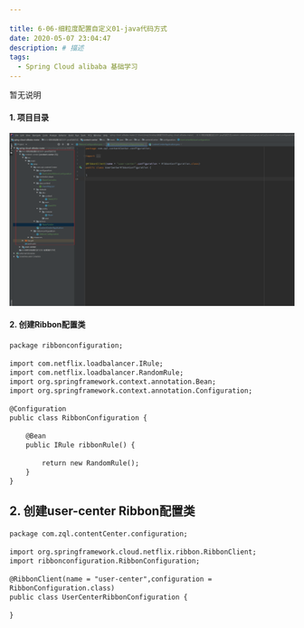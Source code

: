 ```yaml
---

title: 6-06-细粒度配置自定义01-java代码方式
date: 2020-05-07 23:04:47
description: # 描述
tags: 
  - Spring Cloud alibaba 基础学习
---
```


暂无说明

<!-- more -->

#### 1. 项目目录

![image-20210305173510732](6-06-细粒度配置自定义01-java代码方式/image-20210305173510732.png)

#### 2. 创建Ribbon配置类

````
package ribbonconfiguration;

import com.netflix.loadbalancer.IRule;
import com.netflix.loadbalancer.RandomRule;
import org.springframework.context.annotation.Bean;
import org.springframework.context.annotation.Configuration;

@Configuration
public class RibbonConfiguration {

    @Bean
    public IRule ribbonRule() {

        return new RandomRule();
    }
}

````



## 2. 创建user-center Ribbon配置类

````
package com.zql.contentCenter.configuration;

import org.springframework.cloud.netflix.ribbon.RibbonClient;
import ribbonconfiguration.RibbonConfiguration;

@RibbonClient(name = "user-center",configuration = RibbonConfiguration.class)
public class UserCenterRibbonConfiguration {
    
}

````




